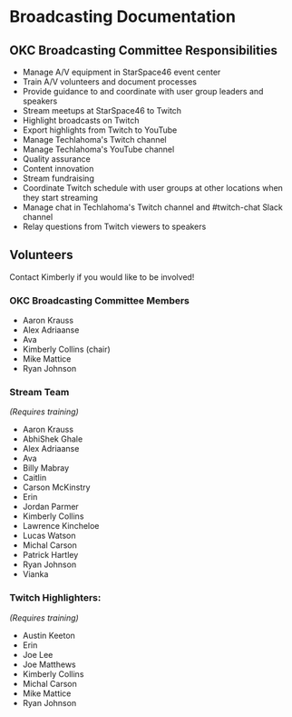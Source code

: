 # Broadcasting Documentation

## OKC Broadcasting Committee Responsibilities
* Manage A/V equipment in StarSpace46 event center
* Train A/V volunteers and document processes
* Provide guidance to and coordinate with user group leaders and speakers
* Stream meetups at StarSpace46 to Twitch
* Highlight broadcasts on Twitch
* Export highlights from Twitch to YouTube
* Manage Techlahoma's Twitch channel
* Manage Techlahoma's YouTube channel
* Quality assurance
* Content innovation
* Stream fundraising
* Coordinate Twitch schedule with user groups at other locations when they start streaming
* Manage chat in Techlahoma's Twitch channel and #twitch-chat Slack channel
* Relay questions from Twitch viewers to speakers

## Volunteers
Contact Kimberly if you would like to be involved!

### OKC Broadcasting Committee Members 
* Aaron Krauss
* Alex Adriaanse
* Ava
* Kimberly Collins (chair)
* Mike Mattice
* Ryan Johnson

### Stream Team
_(Requires training)_
* Aaron Krauss
* AbhiShek Ghale
* Alex Adriaanse
* Ava
* Billy Mabray
* Caitlin
* Carson McKinstry
* Erin
* Jordan Parmer
* Kimberly Collins
* Lawrence Kincheloe
* Lucas Watson
* Michal Carson
* Patrick Hartley
* Ryan Johnson
* Vianka

### Twitch Highlighters:
_(Requires training)_
* Austin Keeton
* Erin
* Joe Lee
* Joe Matthews
* Kimberly Collins
* Michal Carson
* Mike Mattice
* Ryan Johnson
